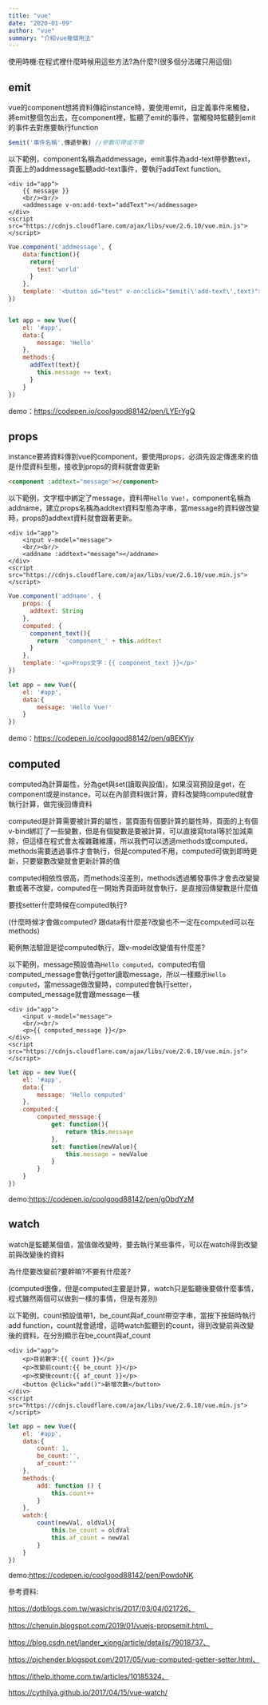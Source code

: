 ```yaml
---
title: "vue"
date: "2020-01-09"
author: "vue"
summary: "介紹vue幾個用法"
---
```




使用時機:在程式裡什麼時候用這些方法?為什麼?(很多個分法確只用這個)



## emit

vue的component想將資料傳給instance時，要使用emit，自定義事件來觸發，將emit整個包出去，在component裡，監聽了emit的事件，當觸發時監聽到emit的事件去對應要執行function

```javascript
$emit('事件名稱',傳遞參數) //參數可帶或不帶
```



以下範例，component名稱為addmessage，emit事件為add-text帶參數text，頁面上的addmessage監聽add-text事件，要執行addText function。

```php+HTML
<div id="app">
    {{ message }}
    <br/><br/>
    <addmessage v-on:add-text="addText"></addmessage>
</div>
<script src="https://cdnjs.cloudflare.com/ajax/libs/vue/2.6.10/vue.min.js"></script>
```



```javascript
Vue.component('addmessage', {
    data:function(){
      return{
        text:'world'
      }
    },
    template: '<button id="test" v-on:click="$emit(\'add-text\',text)">新增world</button>'
})


let app = new Vue({
    el: '#app',
    data:{
        message: 'Hello'
    },
    methods:{
      addText(text){
        this.message += text;
      }
    }
})
```

demo：https://codepen.io/coolgood88142/pen/LYErYgQ



## props

instance要將資料傳到vue的component，要使用props，必須先設定傳進來的值是什麼資料型態，接收到props的資料就會做更新

```html
<component :addtext="message"></component>
```



以下範例，文字框中綁定了message，資料帶`Hello Vue!`，component名稱為addname，建立props名稱為addtext資料型態為字串，當message的資料做改變時，props的addtext資料就會跟著更新。

```php+HTML
<div id="app">
    <input v-model="message">
    <br/><br/>
    <addname :addtext="message"></addname>
</div>
<script src="https://cdnjs.cloudflare.com/ajax/libs/vue/2.6.10/vue.min.js"></script>
```



```javascript
Vue.component('addname', {
    props: {
      addtext: String
    },
    computed: {
      component_text(){
        return  'component_' + this.addtext
      }
    },
    template: '<p>Props文字：{{ component_text }}</p>'
})

let app = new Vue({
    el: '#app',
    data:{
        message: 'Hello Vue!'
    }
})
```

demo：https://codepen.io/coolgood88142/pen/qBEKYjy



## computed

computed為計算屬性，分為get與set(讀取與設值)，如果沒寫預設是get，在component或是instance，可以在內部資料做計算，資料改變時computed就會執行計算，做完後回傳資料

computed是計算需要被計算的屬性，當頁面有個要計算的屬性時，頁面的上有個v-bind綁訂了一些變數，但是有個變數是要被計算，可以直接寫total等於加減乘除，但這樣在程式會太複雜難維護，所以我們可以透過methods或computed，methods需要透過事件才會執行，但是computed不用，computed可做到即時更新，只要變數改變就會更新計算的值

computed相依性很高，而methods沒差別，methods透過觸發事件才會去改變變數或著不改變，computed在一開始秀頁面時就會執行，是直接回傳變數是什麼值



要找setter什麼時候在computed執行?





(什麼時候才會做computed? 跟data有什麼差?改變也不一定在computed可以在methods)

範例無法驗證是從computed執行，跟v-model改變值有什麼差?

以下範例，message預設值為`Hello computed`，computed有個computed_message會執行getter讀取message，所以一樣顯示`Hello computed`，當message做改變時，computed會執行setter，computed_message就會跟message一樣

```php+HTML
<div id="app">
    <input v-model="message">
    <br/><br/>
    <p>{{ computed_message }}</p>
</div>
<script src="https://cdnjs.cloudflare.com/ajax/libs/vue/2.6.10/vue.min.js"></script>
```



```javascript
let app = new Vue({
    el: '#app',
    data:{
        message: 'Hello computed'
    },
    computed:{
        computed_message:{
            get: function(){
                return this.message
            },
            set: function(newValue){
                this.message = newValue
            }
		}
    }
})
```

demo:https://codepen.io/coolgood88142/pen/gObdYzM



## watch

watch是監聽某個值，當值做改變時，要去執行某些事件，可以在watch得到改變前與改變後的資料

為什麼要改變前?要幹嘛?不要有什麼差?

(computed很像，但是computed主要是計算，watch只是監聽後要做什麼事情，程式雖然兩個可以做到一樣的事情，但是有差別)



以下範例，count預設值帶1，be_count與af_count帶空字串，當按下按鈕時執行add function，count就會遞增，這時watch監聽到的count，得到改變前與改變後的資料，在分別顯示在be_count與af_count

```php+HTML
<div id="app">
    <p>目前數字:{{ count }}</p>
    <p>改變前count:{{ be_count }}</p>
    <p>改變後count:{{ af_count }}</p>
    <button @click="add()">新增次數</button>
</div>
<script src="https://cdnjs.cloudflare.com/ajax/libs/vue/2.6.10/vue.min.js"></script>
```



```javascript
let app = new Vue({
    el: '#app',
    data:{
        count: 1,
        be_count:'',
        af_count:''
    },
    methods:{
        add: function () {
            this.count++
		}
    },
    watch:{
        count(newVal, oldVal){
            this.be_count = oldVal
            this.af_count = newVal
		}
    }
})
```

demo:https://codepen.io/coolgood88142/pen/PowdoNK



參考資料:

https://dotblogs.com.tw/wasichris/2017/03/04/021726、

https://chenuin.blogspot.com/2019/01/vuejs-propsemit.html、

https://blog.csdn.net/lander_xiong/article/details/79018737、

https://pjchender.blogspot.com/2017/05/vue-computed-getter-setter.html、

https://ithelp.ithome.com.tw/articles/10185324、

https://cythilya.github.io/2017/04/15/vue-watch/



